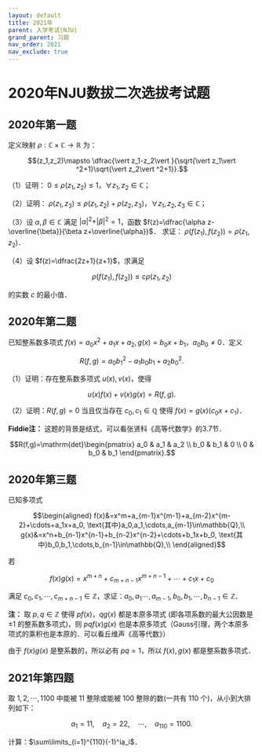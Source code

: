 ```yaml
---
layout: default
title: 2021年
parent: 入学考试(NJU)
grand_parent: 习题
nav_order: 2021
nav_exclude: true
---
```


# 2020年NJU数拔二次选拔考试题

## 2020年第一题 

定义映射 $\rho: \mathbb{C}\times\mathbb{C}\to\mathbb{R}$ 为：

$$(z_1,z_2)\mapsto \dfrac{\vert z_1-z_2\vert }{\sqrt{\vert z_1\vert ^2+1}\sqrt{\vert z_2\vert ^2+1}}.$$

（1）证明： $0\leq \rho(z_1,z_2)\leq 1$，$\forall z_1,z_2\in\mathbb{C}$；

（2）证明： $\rho(z_1,z_3)\leq \rho(z_1,z_2)+\rho(z_2,z_3)$，$\forall z_1,z_2,z_3\in\mathbb{C}$；

（3）设 $\alpha,\beta\in\mathbb{C}$ 满足 $\vert \alpha\vert ^2+\vert \beta\vert ^2=1$，函数 $f(z)=\dfrac{\alpha z-\overline{\beta}}{\beta z+\overline{\alpha}}$．
求证： $\rho(f(z_1),f(z_2))=\rho(z_1,z_2)$．

（4）设 $f(z)=\dfrac{2z+1}{z+1}$，求满足

$$\rho(f(z_1),f(z_2))\leq c\rho(z_1,z_2)$$

的实数 $c$ 的最小值．




<div STYLE="page-break-after: always;"></div>


## 2020年第二题 

已知整系数多项式 $f(x)=a_0x^2+a_1x+a_2, g(x)=b_0x+b_1$，$a_0b_0\neq 0$．定义

$$R(f,g)=a_0b_1^2-a_1b_0b_1+{a_2b_0^2}.$$

（1）证明：存在整系数多项式 $u(x),v(x)$，使得

$$u(x)f(x)+v(x)g(x)=R(f,g).$$

（2）证明：$R(f,g)=0$ 当且仅当存在 $c_0,c_1\in\mathbb{Q}$ 使得 $f(x)=g(x)(c_0x+c_1)$．

**Fiddie注：** 这题的背景是结式，可以看张贤科《高等代数学》的3.7节．

$$R(f,g)=\mathrm{det}\begin{pmatrix}
a_0 & a_1 & a_2 \\ b_0 & b_1 & 0 \\ 0 & b_0 & b_1
\end{pmatrix}.$$



<div STYLE="page-break-after: always;"></div>


## 2020年第三题 

已知多项式

$$\begin{aligned}
f(x)&=x^m+a_{m-1}x^{m-1}+a_{m-2}x^{m-2}+\cdots+a_1x+a_0,
\text{其中}a_0,a_1,\cdots,a_{m-1}\in\mathbb{Q},\\
g(x)&=x^n+b_{n-1}x^{n-1}+b_{n-2}x^{n-2}+\cdots+b_1x+b_0,
\text{其中}b_0,b_1,\cdots,b_{n-1}\in\mathbb{Q},\\
\end{aligned}$$

若

$$f(x)g(x)=x^{m+n}+c_{m+n-1}x^{m+n-1}+\cdots+c_1x+c_0$$

满足 $c_0,c_1,\cdots,c_{m+n-1}\in\mathbb{Z}$，求证：$a_0,a_1\cdots,a_{m-1},b_0,b_1,\cdots,b_{n-1}\in\mathbb{Z}$． 

**注：** 取 $p,q\in\mathbb{Z}$ 使得 $pf(x)$，$qg(x)$ 都是本原多项式 (即各项系数的最大公因数是 $\pm 1$ 的整系数多项式)，则 $pqf(x)g(x)$ 也是本原多项式（Gauss引理，两个本原多项式的乘积也是本原的．可以看丘维声《高等代数》）

由于 $f(x)g(x)$ 是整系数的，所以必有 $pq=1$，所以 $f(x),g(x)$ 都是整系数多项式．

<div STYLE="page-break-after: always;"></div>

## 2021年第四题 

取 $1,2,\cdots,1100$ 中能被 11 整除或能被 100 整除的数(一共有 110 个)，从小到大排列如下：

$$a_1=11,\quad a_2=22,\quad \cdots,\quad a_{110}=1100.$$

计算：$\sum\limits_{i=1}^{110}(-1)^ia_i$．
